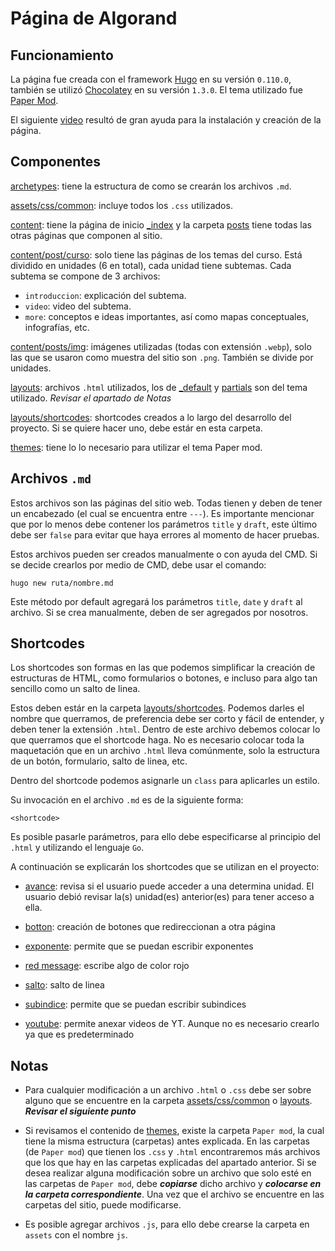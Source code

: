 # Página de Algorand

## Funcionamiento

La página fue creada con el framework [Hugo](https://gohugo.io/) en su versión `0.110.0`, también se utilizó [Chocolatey](https://community.chocolatey.org/) en su versión `1.3.0`. El tema utilizado fue [Paper Mod](https://github.com/adityatelange/hugo-PaperMod).

El siguiente [video](https://www.youtube.com/watch?v=hjD9jTi_DQ4&t=1023s&ab_channel=EnvatoTuts%2B) resultó de gran ayuda para la instalación y creación de la página.

## Componentes

[archetypes](https://github.com/BarrigueteHector/algorand1/tree/main/archetypes): tiene la estructura de como se crearán los archivos `.md`.

[assets/css/common](https://github.com/BarrigueteHector/algorand1/tree/main/assets/css/common): incluye todos los `.css` utilizados.

[content](https://github.com/BarrigueteHector/algorand1/tree/main/content): tiene la página de inicio [_index](https://github.com/BarrigueteHector/algorand1/blob/main/content/_index.md) y la carpeta [posts](https://github.com/BarrigueteHector/algorand1/tree/main/content/posts) tiene todas las otras páginas que componen al sitio.

[content/post/curso](https://github.com/BarrigueteHector/algorand1/tree/main/content/posts/curso): solo tiene las páginas de los temas del curso. Está dividido en unidades (6 en total), cada unidad tiene subtemas. Cada subtema se compone de 3 archivos: 

  - `introduccion`: explicación del subtema.
  - `video`: video del subtema.
  - `more`: conceptos e ideas importantes, así como mapas conceptuales, infografías, etc.

[content/posts/img](https://github.com/BarrigueteHector/algorand1/tree/main/content/posts/img): imágenes utilizadas (todas con extensión `.webp`), solo las que se usaron como muestra del sitio son `.png`. También se divide por unidades.

[layouts](https://github.com/BarrigueteHector/algorand1/tree/main/layouts): archivos `.html` utilizados, los de [_default](https://github.com/BarrigueteHector/algorand1/tree/main/layouts/_default) y [partials](https://github.com/BarrigueteHector/algorand1/tree/main/layouts/partials) son del tema utilizado. _Revisar el apartado de Notas_

[layouts/shortcodes](https://github.com/BarrigueteHector/algorand1/tree/main/layouts/shortcodes): shortcodes creados a lo largo del desarrollo del proyecto. Si se quiere hacer uno, debe estár en esta carpeta.

[themes](https://github.com/BarrigueteHector/algorand1/tree/main/themes): tiene lo lo necesario para utilizar el tema Paper mod.

## Archivos `.md`

Estos archivos son las páginas del sitio web. Todas tienen y deben de tener un encabezado (el cual se encuentra entre `---`). Es importante mencionar que por lo menos debe contener los parámetros `title` y `draft`, este último debe ser `false` para evitar que haya errores al momento de hacer pruebas.

Estos archivos pueden ser creados manualmente o con ayuda del CMD. Si se decide crearlos por medio de CMD, debe usar el comando:

```
hugo new ruta/nombre.md
```

Este método por default agregará los parámetros `title`, `date` y `draft` al archivo. Si se crea manualmente, deben de ser agregados por nosotros.

## Shortcodes

Los shortcodes son formas en las que podemos simplificar la creación de estructuras de HTML, como formularios o botones, e incluso para algo tan sencillo como un salto de linea.

Estos deben estár en la carpeta [layouts/shortcodes](https://github.com/BarrigueteHector/algorand1/tree/main/layouts/shortcodes). Podemos darles el nombre que querramos, de preferencia debe ser corto y fácil de entender, y deben tener la extensión `.html`. Dentro de este archivo debemos colocar lo que querramos que el shortcode haga. No es necesario colocar toda la maquetación que en un archivo `.html` lleva comúnmente, solo la estructura de un botón, formulario, salto de linea, etc.

Dentro del shortcode podemos asignarle un `class` para aplicarles un estilo. 

Su invocación en el archivo `.md` es de la siguiente forma:

```
<shortcode>
```

Es posible pasarle parámetros, para ello debe especificarse al principio del `.html` y utilizando el lenguaje `Go`.

A continuación se explicarán los shortcodes que se utilizan en el proyecto:

- [avance](https://github.com/BarrigueteHector/algorand1/blob/main/layouts/shortcodes/avance.html): revisa si el usuario puede acceder a una determina unidad. El usuario debió revisar la(s) unidad(es) anterior(es) para tener acceso a ella.

- [botton](https://github.com/BarrigueteHector/algorand1/blob/main/layouts/shortcodes/button.html): creación de botones que redireccionan a otra página

- [exponente](https://github.com/BarrigueteHector/algorand1/blob/main/layouts/shortcodes/exponente.html): permite que se puedan escribir exponentes

- [red message](https://github.com/BarrigueteHector/algorand1/blob/main/layouts/shortcodes/red_message.html): escribe algo de color rojo

- [salto](https://github.com/BarrigueteHector/algorand1/blob/main/layouts/shortcodes/salto.html): salto de linea 

- [subindice](https://github.com/BarrigueteHector/algorand1/blob/main/layouts/shortcodes/subindice.html): permite que se puedan escribir subindices

- [youtube](https://github.com/BarrigueteHector/algorand1/blob/main/layouts/shortcodes/youtube.html): permite anexar videos de YT. Aunque no es necesario crearlo ya que es predeterminado

## Notas

- Para cualquier modificación a un archivo `.html` o `.css` debe ser sobre alguno que se encuentre en la carpeta [assets/css/common](https://github.com/BarrigueteHector/algorand1/tree/main/assets/css/common) o [layouts](https://github.com/BarrigueteHector/algorand1/tree/main/layouts). ***Revisar el siguiente punto***

- Si revisamos el contenido de [themes](https://github.com/BarrigueteHector/algorand1/tree/main/themes), existe la carpeta `Paper mod`, la cual tiene la misma estructura (carpetas) antes explicada. En las carpetas (de `Paper mod`) que tienen los `.css` y `.html` encontraremos más archivos que los que hay en las carpetas explicadas del apartado anterior. Si se desea realizar alguna modificación sobre un archivo que solo esté en las carpetas de `Paper mod`, debe ***copiarse*** dicho archivo y ***colocarse en la carpeta correspondiente***. Una vez que el archivo se encuentre en las carpetas del sitio, puede modificarse.

- Es posible agregar archivos `.js`, para ello debe crearse la carpeta en `assets` con el nombre `js`.
  
